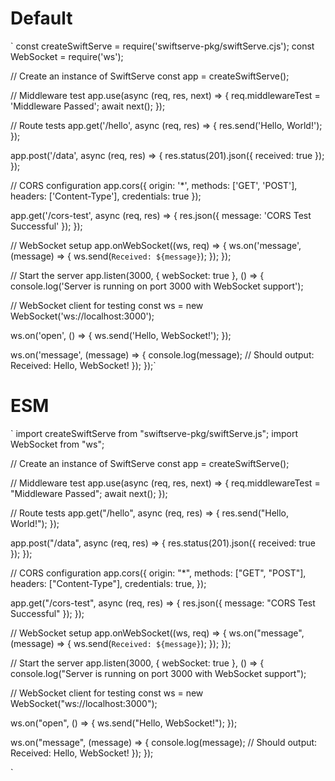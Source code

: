 # Default

`
const createSwiftServe = require('swiftserve-pkg/swiftServe.cjs');
const WebSocket = require('ws');

// Create an instance of SwiftServe
const app = createSwiftServe();

// Middleware test
app.use(async (req, res, next) => {
req.middlewareTest = 'Middleware Passed';
await next();
});

// Route tests
app.get('/hello', async (req, res) => {
res.send('Hello, World!');
});

app.post('/data', async (req, res) => {
res.status(201).json({ received: true });
});

// CORS configuration
app.cors({
origin: '\*',
methods: ['GET', 'POST'],
headers: ['Content-Type'],
credentials: true
});

app.get('/cors-test', async (req, res) => {
res.json({ message: 'CORS Test Successful' });
});

// WebSocket setup
app.onWebSocket((ws, req) => {
ws.on('message', (message) => {
ws.send(`Received: ${message}`);
});
});

// Start the server
app.listen(3000, { webSocket: true }, () => {
console.log('Server is running on port 3000 with WebSocket support');

// WebSocket client for testing
const ws = new WebSocket('ws://localhost:3000');

ws.on('open', () => {
ws.send('Hello, WebSocket!');
});

ws.on('message', (message) => {
console.log(message); // Should output: Received: Hello, WebSocket!
});
});`

# ESM

`
import createSwiftServe from "swiftserve-pkg/swiftServe.js";
import WebSocket from "ws";

// Create an instance of SwiftServe
const app = createSwiftServe();

// Middleware test
app.use(async (req, res, next) => {
req.middlewareTest = "Middleware Passed";
await next();
});

// Route tests
app.get("/hello", async (req, res) => {
res.send("Hello, World!");
});

app.post("/data", async (req, res) => {
res.status(201).json({ received: true });
});

// CORS configuration
app.cors({
origin: "\*",
methods: ["GET", "POST"],
headers: ["Content-Type"],
credentials: true,
});

app.get("/cors-test", async (req, res) => {
res.json({ message: "CORS Test Successful" });
});

// WebSocket setup
app.onWebSocket((ws, req) => {
ws.on("message", (message) => {
ws.send(`Received: ${message}`);
});
});

// Start the server
app.listen(3000, { webSocket: true }, () => {
console.log("Server is running on port 3000 with WebSocket support");

// WebSocket client for testing
const ws = new WebSocket("ws://localhost:3000");

ws.on("open", () => {
ws.send("Hello, WebSocket!");
});

ws.on("message", (message) => {
console.log(message); // Should output: Received: Hello, WebSocket!
});
});

`
